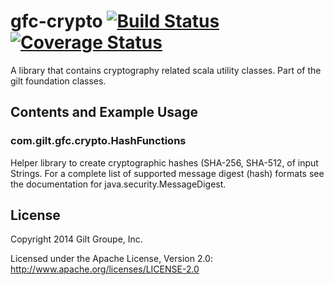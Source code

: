 # gfc-crypto  [![Build Status](https://travis-ci.org/gilt/gfc-crypto.svg?branch=master)](https://travis-ci.org/gilt/gfc-crypto) [![Coverage Status](https://coveralls.io/repos/gilt/gfc-crypto/badge.svg?branch=master&service=github)](https://coveralls.io/github/gilt/gfc-crypto?branch=master)


A library that contains cryptography related scala utility classes. Part of the gilt foundation classes.

## Contents and Example Usage

### com.gilt.gfc.crypto.HashFunctions

Helper library to create cryptographic hashes (SHA-256, SHA-512, of input Strings. For a complete list of supported
message digest (hash) formats see the documentation for java.security.MessageDigest.

## License
Copyright 2014 Gilt Groupe, Inc.

Licensed under the Apache License, Version 2.0: http://www.apache.org/licenses/LICENSE-2.0
